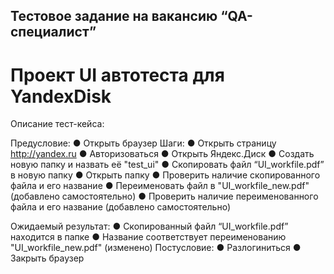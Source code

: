 ## Тестовое задание на вакансию “QA-специалист”

# Проект UI автотеста для YandexDisk
Описание тест-кейса: 

Предусловие:
●	Открыть браузер
Шаги:
●	Открыть страницу http://yandex.ru
●	Авторизоваться
●	Открыть Яндекс.Диск
●	Создать новую папку и назвать её "test_ui"
●	Скопировать файл “UI_workfile.pdf” в новую папку
●	Открыть папку
●	Проверить наличие скопированного файла и его название
●	Переименовать файл в "UI_workfile_new.pdf" (добавлено cамостоятельно)
●	Проверить наличие  переименованного файла и его название (добавлено самостоятельно)

Ожидаемый результат:
●	Скопированный файл “UI_workfile.pdf” находится в папке
●	Название соответствует переименованию "UI_workfile_new.pdf" (изменено)
Постусловие:
●	Разлогиниться
●	Закрыть браузер
